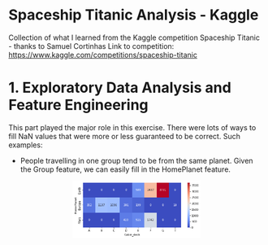 # Spaceship Titanic Analysis - Kaggle
Collection of what I learned from the Kaggle competition Spaceship Titanic - thanks to Samuel Cortinhas
Link to competition: https://www.kaggle.com/competitions/spaceship-titanic

# 1. Exploratory Data Analysis and Feature Engineering
This part played the major role in this exercise. There were lots of ways to fill NaN values that were more or less guaranteed to be correct. Such examples:

  - People travelling in one group tend to be from the same planet. Given the Group feature, we can easily fill in the HomePlanet feature.
<p align="center" width="100%">
    <img width="50%" src="https://github.com/CsabaDanielFarkas/spaceship-titanic-analysis-kaggle/blob/main/Images/deck%20and%20homeplanet.png">
</p>
